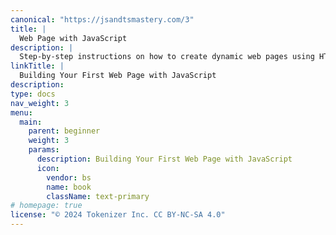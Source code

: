 ```yaml
---
canonical: "https://jsandtsmastery.com/3"
title: |
  Web Page with JavaScript
description: |
  Step-by-step instructions on how to create dynamic web pages using HTML, CSS, and JavaScript. Understand how to manipulate the Document Object Model (DOM) to make interactive websites.
linkTitle: |
  Building Your First Web Page with JavaScript
description: 
type: docs
nav_weight: 3
menu:
  main:
    parent: beginner
    weight: 3
    params:
      description: Building Your First Web Page with JavaScript
      icon:
        vendor: bs
        name: book
        className: text-primary
# homepage: true
license: "© 2024 Tokenizer Inc. CC BY-NC-SA 4.0"
---
```


